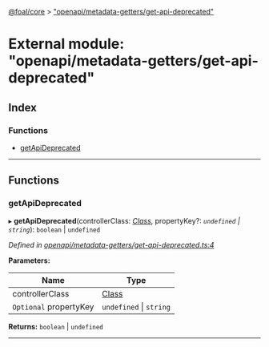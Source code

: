 [@foal/core](../README.md) > ["openapi/metadata-getters/get-api-deprecated"](../modules/_openapi_metadata_getters_get_api_deprecated_.md)

# External module: "openapi/metadata-getters/get-api-deprecated"

## Index

### Functions

* [getApiDeprecated](_openapi_metadata_getters_get_api_deprecated_.md#getapideprecated)

---

## Functions

<a id="getapideprecated"></a>

###  getApiDeprecated

▸ **getApiDeprecated**(controllerClass: *[Class](_core_class_interface_.md#class)*, propertyKey?: *`undefined` \| `string`*): `boolean` \| `undefined`

*Defined in [openapi/metadata-getters/get-api-deprecated.ts:4](https://github.com/FoalTS/foal/blob/cf326d07/packages/core/src/openapi/metadata-getters/get-api-deprecated.ts#L4)*

**Parameters:**

| Name | Type |
| ------ | ------ |
| controllerClass | [Class](_core_class_interface_.md#class) |
| `Optional` propertyKey | `undefined` \| `string` |

**Returns:** `boolean` \| `undefined`

___

